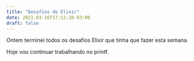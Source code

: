 ```yaml
---
title: "Desafios de Elixir"
date: 2021-03-16T17:12:10-03:00
draft: false
---
```


Ontem terminei todos os desafios Elixir que tinha que fazer esta semana.

Hoje vou continuar trabalhando no printf.
